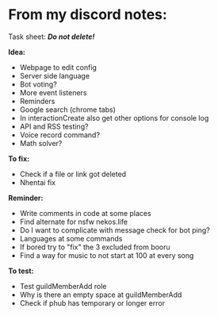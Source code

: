 # From my discord notes:
Task sheet: __***Do not delete!***__

__**Idea:**__
- Webpage to edit config
- Server side language
- Bot voting?
- More event listeners
- Reminders
- Google search (chrome tabs)
- In interactionCreate also get other options for console log
- API and RSS testing?
- Voice record command?
- Math solver?

__**To fix:**__
- Check if a file or link got deleted
- Nhentai fix

__**Reminder:**__
- Write comments in code at some places
- Find alternate for nsfw nekos.life
- Do I want to complicate with message check for bot ping?
- Languages at some commands
- If bored try to "fix" the 3 excluded from booru
- Find a way for music to not start at 100 at every song

__**To test:**__
- Test guildMemberAdd role
- Why is there an empty space at guildMemberAdd
- Check if phub has temporary or longer error
